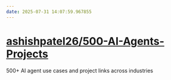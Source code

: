 ```yaml
---
date: 2025-07-31 14:07:59.967855
---
```


# [ashishpatel26/500-AI-Agents-Projects](https://github.com/ashishpatel26/500-AI-Agents-Projects)

500+ AI agent use cases and project links across industries